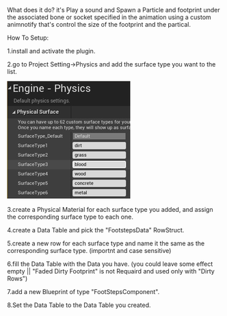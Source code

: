 What does it do?
it's Play a sound and Spawn a Particle and footprint under the associated bone or socket
specified in the animation using a custom animnotify that's control the size of the footprint and the partical.

How To Setup:

1.install and activate the plugin.

2.go to Project Setting->Physics and add the surface type you want to the list.

![alt text](https://github.com/slin95hot/UE4FootstepsPlugin/blob/main/01.png)

3.create a Physical Material for each surface type you added, and assign the corresponding surface type to each one.
 
4.create a Data Table and pick the "FootstepsData" RowStruct.

5.create a new row for each surface type and name it the same as the corresponding surface type. (importnt and case sensitive)

6.fill the Data Table with the Data you have. (you could leave some effect empty || "Faded Dirty Footprint" is not Requaird and used only with "Dirty Rows")

7.add a new Blueprint of type "FootStepsComponent".

8.Set the Data Table to the Data Table you created.
